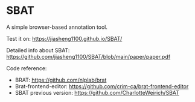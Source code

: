 # SBAT
A simple browser-based annotation tool.  

Test it on: https://jiasheng1100.github.io/SBAT/

Detailed info about SBAT: https://github.com/jiasheng1100/SBAT/blob/main/paper/paper.pdf

Code reference:  
- BRAT: https://github.com/nlplab/brat  
- Brat-frontend-editor: https://github.com/crim-ca/brat-frontend-editor  
- SBAT previous version: https://github.com/CharlotteWeirich/SBAT



